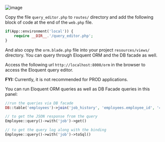 ![image](https://github.com/aatifbangash/Eloquent-ORM-editor/assets/35859555/a498d08a-a042-4ec4-b514-f87152fd7b82)

Copy the file `query_editor.php` to `routes/` directory and add the following block of code at the end of the `web.php` file.
```php
if(App::environment('local')) {
    require __DIR__.'/query_editor.php';
}
```
And also copy the `orm.blade.php` file into your project `resources/views/` directory. You can query through Eloquent ORM and the DB facade as well.

Access the following url `http://localhost:8000/orm` in the browser to access the Eloquent query editor.

**FYI:** Currently, it is not recommended for PROD applications.

You can run Eloquent ORM queries as well as DB Facade queries in this panel:

```php
//run the queries via DB facade 
DB::table('employees')->join('job_history', 'employees.employee_id', '=', 'job_history.employee_id')->get() 

// to get the JSON response from the query
Employee::query()->with('job')->get()

// to get the query log along with the binding
Employee::query()->with('job')->toSql() 
```


